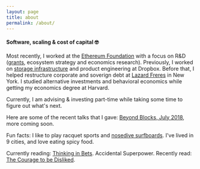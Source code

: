 ```yaml
---
layout: page
title: about
permalink: /about/
---
```


<h4>Software, scaling & cost of capital 🤓</h4>

Most recently, I worked at the [Ethereum Foundation][ef-link] with a focus on R&D ([grants][grants-link], ecosystem strategy and economics research).
Previously, I worked on [storage infrastructure][magic-pocket] and product engineering at Dropbox. 
Before that, I helped restructure corporate and soverign debt at [Lazard Freres][lazard-link] in New York. 
I studied alternative investments and behavioral economics while getting my economics degree at Harvard.

Currently, I am advising & investing part-time while taking some time to figure out what's next.

Here are some of the recent talks that I gave: [Beyond Blocks, July 2018][beyond-blocks], more coming soon.

Fun facts: I like to play racquet sports and [nosedive surfboards][nosedive-link]. 
I've lived in 9 cities, and love eating spicy food.

Currently reading: [Thinking in Bets][thinking-in-bets-link]. Accidental Superpower.
Recently read: [The Courage to be Disliked][courage-link].

[ef-link]: https://ethereum.org/
[magic-pocket]: https://blogs.dropbox.com/tech/2016/03/magic-pocket-infrastructure/
[thinking-in-bets-link]: https://www.amazon.com/dp/B074DG9LQF/ref=dp-kindle-redirect?_encoding=UTF8&btkr=1
[grants-link]: https://blog.ethereum.org/2018/03/07/announcing-beneficiaries-ethereum-foundation-grants/
[nosedive-link]: https://www.youtube.com/watch?v=ikmrzoxnQ3Q
[courage-link]: https://www.amazon.com/dp/B078MDSV8T/ref=dp-kindle-redirect?_encoding=UTF8&btkr=1
[lazard-link]: https://en.wikipedia.org/wiki/Lazard#Financial_advisory
[beyond-blocks]: https://www.youtube.com/watch?v=Ob31hbfSQAs
